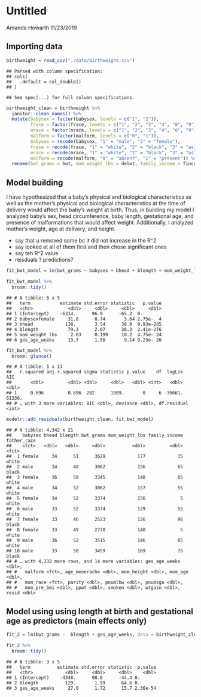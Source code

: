 Untitled
================
Amanda Howarth
11/23/2019

## Importing data

``` r
birthweight = read_csv("./data/birthweight.csv")
```

    ## Parsed with column specification:
    ## cols(
    ##   .default = col_double()
    ## )

    ## See spec(...) for full column specifications.

``` r
birthweight_clean = birthweight %>% 
  janitor::clean_names() %>% 
  mutate(babysex = factor(babysex, levels = c("1", "2")),
         frace = factor(frace, levels = c("1", "2", "3", "4", "8", "9")),
         mrace = factor(mrace, levels = c("1", "2", "3", "4", "8", "9")),
         malform = factor(malform, levels = c("0", "1")),
         babysex = recode(babysex, "1" = "male", "2" = "female"), 
         frace = recode(frace, "1" = "white", "2" = "black", "3" = "asian", "4" = "puerto rican", "8" = "other", "9" = "unknown"),
         mrace = recode(mrace, "1" = "white", "2" = "black", "3" = "asian", "4" = "puerto rican", "8" = "other", "9" = "unknown"), 
         malform = recode(malform, "0" = "absent", "1" = "present")) %>%
  rename(bwt_grams = bwt, mom_weight_lbs = delwt, family_income = fincome, father_race = frace, mom_race = mrace, ges_age_weeks = gaweeks, age_menerache = menarche, mom_height = mheight, mom_age = momage, mom_pre_bmi = ppbmi)
```

## Model building

I have hypothesized that a baby’s physical and biological
characteristics as well as the mother’s physical and biological
characteristics at the time of delivery would affect the baby’s weight
at birth. Thus, in building my model I analyzed baby’s sex, head
circumference, baby length, gestational age, and presence of
malformations that would affect weight. Additionally, I analyzed
mother’s weight, age at delivery, and height.

  - say that u removed some bc it did not increase in the R^2
  - say looked at all of them first and then chose significant ones
  - say teh R^2 value
  - reisduals ?
predictions?

<!-- end list -->

``` r
fit_bwt_model = lm(bwt_grams ~ babysex + bhead + blength + mom_weight_lbs + ges_age_weeks, data = birthweight_clean)

fit_bwt_model %>% 
  broom::tidy()
```

    ## # A tibble: 6 x 5
    ##   term           estimate std.error statistic   p.value
    ##   <chr>             <dbl>     <dbl>     <dbl>     <dbl>
    ## 1 (Intercept)    -6314.      96.9      -65.2  0.       
    ## 2 babysexfemale     31.8      8.74       3.64 2.75e-  4
    ## 3 bhead            138.       3.54      38.9  9.93e-285
    ## 4 blength           79.3      2.07      38.3  2.41e-276
    ## 5 mom_weight_lbs     2.03     0.199     10.2  4.75e- 24
    ## 6 ges_age_weeks     13.7      1.50       9.14 9.23e- 20

``` r
fit_bwt_model %>%
  broom::glance()
```

    ## # A tibble: 1 x 11
    ##   r.squared adj.r.squared sigma statistic p.value    df  logLik    AIC
    ##       <dbl>         <dbl> <dbl>     <dbl>   <dbl> <int>   <dbl>  <dbl>
    ## 1     0.696         0.696  282.     1989.       0     6 -30661. 61336.
    ## # … with 3 more variables: BIC <dbl>, deviance <dbl>, df.residual <int>

``` r
modelr::add_residuals(birthweight_clean, fit_bwt_model)
```

    ## # A tibble: 4,342 x 21
    ##    babysex bhead blength bwt_grams mom_weight_lbs family_income father_race
    ##    <fct>   <dbl>   <dbl>     <dbl>          <dbl>         <dbl> <fct>      
    ##  1 female     34      51      3629            177            35 white      
    ##  2 male       34      48      3062            156            65 black      
    ##  3 female     36      50      3345            148            85 white      
    ##  4 male       34      52      3062            157            55 white      
    ##  5 female     34      52      3374            156             5 white      
    ##  6 male       33      52      3374            129            55 white      
    ##  7 female     33      46      2523            126            96 black      
    ##  8 female     33      49      2778            140             5 white      
    ##  9 male       36      52      3515            146            85 white      
    ## 10 male       33      50      3459            169            75 black      
    ## # … with 4,332 more rows, and 14 more variables: ges_age_weeks <dbl>,
    ## #   malform <fct>, age_menerache <dbl>, mom_height <dbl>, mom_age <dbl>,
    ## #   mom_race <fct>, parity <dbl>, pnumlbw <dbl>, pnumsga <dbl>,
    ## #   mom_pre_bmi <dbl>, ppwt <dbl>, smoken <dbl>, wtgain <dbl>, resid <dbl>

## Model using using length at birth and gestational age as predictors (main effects only)

``` r
fit_2 = lm(bwt_grams ~  blength + ges_age_weeks, data = birthweight_clean)

fit_2 %>% 
  broom::tidy()
```

    ## # A tibble: 3 x 5
    ##   term          estimate std.error statistic  p.value
    ##   <chr>            <dbl>     <dbl>     <dbl>    <dbl>
    ## 1 (Intercept)    -4348.      98.0      -44.4 0.      
    ## 2 blength          129.       1.99      64.6 0.      
    ## 3 ges_age_weeks     27.0      1.72      15.7 2.36e-54
